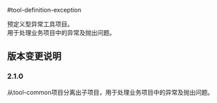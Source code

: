 #tool-definition-exception

预定义型异常工具项目。<br>
用于处理业务项目中的异常及抛出问题。<br>

## 版本变更说明
### 2.1.0
从tool-common项目分离出子项目，用于处理业务项目中的异常及抛出问题。<br>
